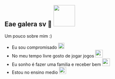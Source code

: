 ## Eae galera sv 👋 <img src="https://i.pinimg.com/originals/0c/64/9a/0c649a17ec1e5f5ca340248b4ef4e4be.gif" width="70px">

Um pouco sobre mim :)

- Eu sou compromisado <img src="https://images.emojiterra.com/google/noto-emoji/unicode-15/color/512px/1f48d.png" width="20px">
- No meu tempo livre gosto de jogar jogos  <img src="https://cdn-icons-png.flaticon.com/512/3606/3606645.png" width="25px">
- Eu sonho é fazer uma familia e receber bem <img src="https://media1.giphy.com/media/xomJBq8tBfU02tvXfF/giphy.gif?cid=6c09b952u1fuckgefilbgueyrzqar64cg6qmfl8g1jilk569&ep=v1_internal_gif_by_id&rid=giphy.gif&ct=s" width="25px">
- Estou no ensino medio <img src="https://png.pngtree.com/png-clipart/20230411/original/pngtree-the-books-png-image_9043538.png" width="23px">


